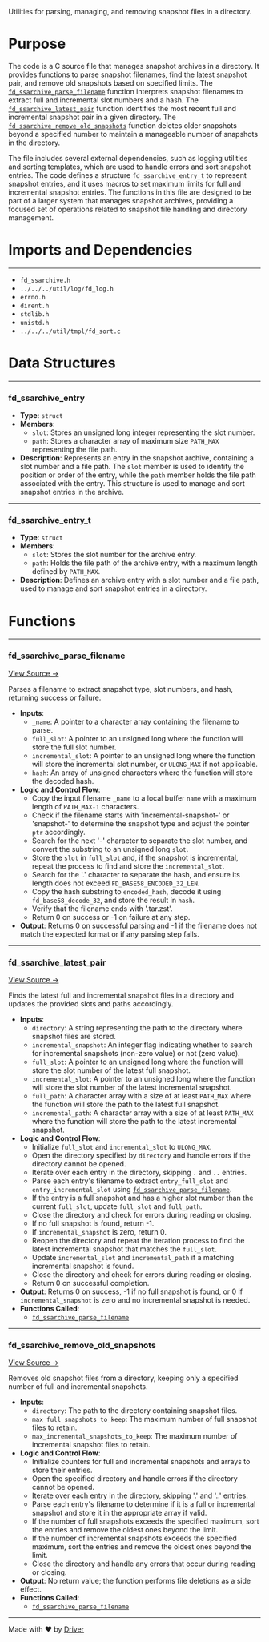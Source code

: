 <!--------------------------------------------------------------------------------->
<!-- IMPORTANT: This file is auto-generated by Driver (https://driver.ai). -------->
<!-- Manual edits may be overwritten on future commits. --------------------------->
<!--------------------------------------------------------------------------------->

Utilities for parsing, managing, and removing snapshot files in a directory.

# Purpose
The code is a C source file that manages snapshot archives in a directory. It provides functions to parse snapshot filenames, find the latest snapshot pair, and remove old snapshots based on specified limits. The [`fd_ssarchive_parse_filename`](<#fd_ssarchive_parse_filename>) function interprets snapshot filenames to extract full and incremental slot numbers and a hash. The [`fd_ssarchive_latest_pair`](<#fd_ssarchive_latest_pair>) function identifies the most recent full and incremental snapshot pair in a given directory. The [`fd_ssarchive_remove_old_snapshots`](<#fd_ssarchive_remove_old_snapshots>) function deletes older snapshots beyond a specified number to maintain a manageable number of snapshots in the directory.

The file includes several external dependencies, such as logging utilities and sorting templates, which are used to handle errors and sort snapshot entries. The code defines a structure `fd_ssarchive_entry_t` to represent snapshot entries, and it uses macros to set maximum limits for full and incremental snapshot entries. The functions in this file are designed to be part of a larger system that manages snapshot archives, providing a focused set of operations related to snapshot file handling and directory management.
# Imports and Dependencies

---
- `fd_ssarchive.h`
- `../../../util/log/fd_log.h`
- `errno.h`
- `dirent.h`
- `stdlib.h`
- `unistd.h`
- `../../../util/tmpl/fd_sort.c`


# Data Structures

---
### fd\_ssarchive\_entry
- **Type**: ``struct``
- **Members**:
    - `slot`: Stores an unsigned long integer representing the slot number.
    - `path`: Stores a character array of maximum size `PATH_MAX` representing the file path.
- **Description**: Represents an entry in the snapshot archive, containing a slot number and a file path. The `slot` member is used to identify the position or order of the entry, while the `path` member holds the file path associated with the entry. This structure is used to manage and sort snapshot entries in the archive.


---
### fd\_ssarchive\_entry\_t
- **Type**: ``struct``
- **Members**:
    - `slot`: Stores the slot number for the archive entry.
    - `path`: Holds the file path of the archive entry, with a maximum length defined by `PATH_MAX`.
- **Description**: Defines an archive entry with a slot number and a file path, used to manage and sort snapshot entries in a directory.


# Functions

---
### fd\_ssarchive\_parse\_filename<!-- {{#callable:fd_ssarchive_parse_filename}} -->
[View Source →](<../../../../../../src/discof/restore/utils/fd_ssarchive.c#L24>)

Parses a filename to extract snapshot type, slot numbers, and hash, returning success or failure.
- **Inputs**:
    - `_name`: A pointer to a character array containing the filename to parse.
    - `full_slot`: A pointer to an unsigned long where the function will store the full slot number.
    - `incremental_slot`: A pointer to an unsigned long where the function will store the incremental slot number, or `ULONG_MAX` if not applicable.
    - `hash`: An array of unsigned characters where the function will store the decoded hash.
- **Logic and Control Flow**:
    - Copy the input filename `_name` to a local buffer `name` with a maximum length of `PATH_MAX-1` characters.
    - Check if the filename starts with 'incremental-snapshot-' or 'snapshot-' to determine the snapshot type and adjust the pointer `ptr` accordingly.
    - Search for the next '-' character to separate the slot number, and convert the substring to an unsigned long `slot`.
    - Store the `slot` in `full_slot` and, if the snapshot is incremental, repeat the process to find and store the `incremental_slot`.
    - Search for the '.' character to separate the hash, and ensure its length does not exceed `FD_BASE58_ENCODED_32_LEN`.
    - Copy the hash substring to `encoded_hash`, decode it using `fd_base58_decode_32`, and store the result in `hash`.
    - Verify that the filename ends with '.tar.zst'.
    - Return 0 on success or -1 on failure at any step.
- **Output**: Returns 0 on successful parsing and -1 if the filename does not match the expected format or if any parsing step fails.


---
### fd\_ssarchive\_latest\_pair<!-- {{#callable:fd_ssarchive_latest_pair}} -->
[View Source →](<../../../../../../src/discof/restore/utils/fd_ssarchive.c#L87>)

Finds the latest full and incremental snapshot files in a directory and updates the provided slots and paths accordingly.
- **Inputs**:
    - ``directory``: A string representing the path to the directory where snapshot files are stored.
    - ``incremental_snapshot``: An integer flag indicating whether to search for incremental snapshots (non-zero value) or not (zero value).
    - ``full_slot``: A pointer to an unsigned long where the function will store the slot number of the latest full snapshot.
    - ``incremental_slot``: A pointer to an unsigned long where the function will store the slot number of the latest incremental snapshot.
    - ``full_path``: A character array with a size of at least `PATH_MAX` where the function will store the path to the latest full snapshot.
    - ``incremental_path``: A character array with a size of at least `PATH_MAX` where the function will store the path to the latest incremental snapshot.
- **Logic and Control Flow**:
    - Initialize `full_slot` and `incremental_slot` to `ULONG_MAX`.
    - Open the directory specified by `directory` and handle errors if the directory cannot be opened.
    - Iterate over each entry in the directory, skipping `.` and `..` entries.
    - Parse each entry's filename to extract `entry_full_slot` and `entry_incremental_slot` using [`fd_ssarchive_parse_filename`](<#fd_ssarchive_parse_filename>).
    - If the entry is a full snapshot and has a higher slot number than the current `full_slot`, update `full_slot` and `full_path`.
    - Close the directory and check for errors during reading or closing.
    - If no full snapshot is found, return -1.
    - If `incremental_snapshot` is zero, return 0.
    - Reopen the directory and repeat the iteration process to find the latest incremental snapshot that matches the `full_slot`.
    - Update `incremental_slot` and `incremental_path` if a matching incremental snapshot is found.
    - Close the directory and check for errors during reading or closing.
    - Return 0 on successful completion.
- **Output**: Returns 0 on success, -1 if no full snapshot is found, or 0 if `incremental_snapshot` is zero and no incremental snapshot is needed.
- **Functions Called**:
    - [`fd_ssarchive_parse_filename`](<#fd_ssarchive_parse_filename>)


---
### fd\_ssarchive\_remove\_old\_snapshots<!-- {{#callable:fd_ssarchive_remove_old_snapshots}} -->
[View Source →](<../../../../../../src/discof/restore/utils/fd_ssarchive.c#L159>)

Removes old snapshot files from a directory, keeping only a specified number of full and incremental snapshots.
- **Inputs**:
    - `directory`: The path to the directory containing snapshot files.
    - `max_full_snapshots_to_keep`: The maximum number of full snapshot files to retain.
    - `max_incremental_snapshots_to_keep`: The maximum number of incremental snapshot files to retain.
- **Logic and Control Flow**:
    - Initialize counters for full and incremental snapshots and arrays to store their entries.
    - Open the specified directory and handle errors if the directory cannot be opened.
    - Iterate over each entry in the directory, skipping '.' and '..' entries.
    - Parse each entry's filename to determine if it is a full or incremental snapshot and store it in the appropriate array if valid.
    - If the number of full snapshots exceeds the specified maximum, sort the entries and remove the oldest ones beyond the limit.
    - If the number of incremental snapshots exceeds the specified maximum, sort the entries and remove the oldest ones beyond the limit.
    - Close the directory and handle any errors that occur during reading or closing.
- **Output**: No return value; the function performs file deletions as a side effect.
- **Functions Called**:
    - [`fd_ssarchive_parse_filename`](<#fd_ssarchive_parse_filename>)



---
Made with ❤️ by [Driver](https://www.driver.ai/)